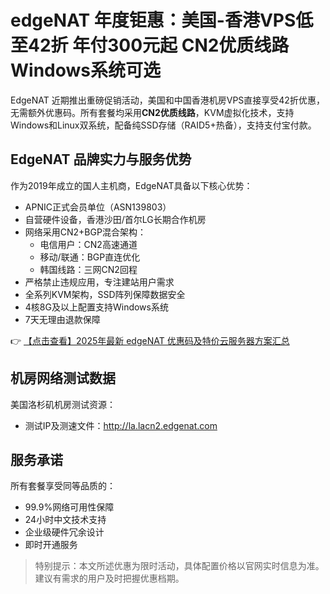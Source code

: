 # edgeNAT 年度钜惠：美国-香港VPS低至42折 年付300元起 CN2优质线路 Windows系统可选

EdgeNAT 近期推出重磅促销活动，美国和中国香港机房VPS直接享受42折优惠，无需额外优惠码。所有套餐均采用**CN2优质线路**，KVM虚拟化技术，支持Windows和Linux双系统，配备纯SSD存储（RAID5+热备），支持支付宝付款。

## EdgeNAT 品牌实力与服务优势

作为2019年成立的国人主机商，EdgeNAT具备以下核心优势：
- APNIC正式会员单位（ASN139803）
- 自营硬件设备，香港沙田/首尔LG长期合作机房
- 网络采用CN2+BGP混合架构：
  - 电信用户：CN2高速通道
  - 移动/联通：BGP直连优化
  - 韩国线路：三网CN2回程
- 严格禁止违规应用，专注建站用户需求
- 全系列KVM架构，SSD阵列保障数据安全
- 4核8G及以上配置支持Windows系统
- 7天无理由退款保障

👉 [【点击查看】2025年最新 edgeNAT 优惠码及特价云服务器方案汇总](https://bit.ly/edgenat)

## 机房网络测试数据
美国洛杉矶机房测试资源：
- 测试IP及测速文件：http://la.lacn2.edgenat.com

## 服务承诺
所有套餐享受同等品质的：
- 99.9%网络可用性保障
- 24小时中文技术支持
- 企业级硬件冗余设计
- 即时开通服务

> 特别提示：本文所述优惠为限时活动，具体配置价格以官网实时信息为准。建议有需求的用户及时把握优惠档期。